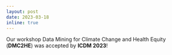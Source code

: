 ```yaml
---
layout: post
date: 2023-03-18
inline: true
---
```


Our workshop Data Mining for Climate Change and Health Equity (**DMC2HE**) was accepted by **ICDM 2023**!

